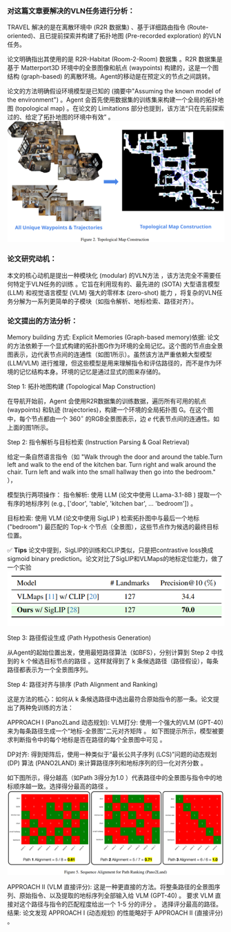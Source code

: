 ### 对这篇文章要解决的VLN任务进行分析：
TRAVEL 解决的是在离散环境中 (R2R 数据集) 、基于详细路由指令 (Route-oriented)、且已提前探索并构建了拓扑地图 (Pre-recorded exploration) 的VLN任务。

论文明确指出其使用的是 R2R-Habitat (Room-2-Room) 数据集 。R2R 数据集是基于 Matterport3D 环境中的全景图像和航点 (waypoints) 构建的，这是一个图结构 (graph-based) 的离散环境。Agent的移动是在预定义的节点之间跳转。

论文的方法明确假设环境模型是已知的 (摘要中"Assuming the known model of the environment") 。Agent 会首先使用数据集的训练集来构建一个全局的拓扑地图 (topological map) 。在论文的 Limitations 部分也提到，该方法“只在先前探索过的、给定了拓扑地图的环境中有效” 。
![构建拓扑图](../assets/travel1.png)

### 论文研究动机：
本文的核心动机是提出一种模块化 (modular) 的VLN方法 ，该方法完全不需要任何特定于VLN任务的训练 。它旨在利用现有的、最先进的 (SOTA) 大型语言模型 (LLM) 和视觉语言模型 (VLM) 强大的零样本 (zero-shot) 能力 ，将复杂的VLN任务分解为一系列更简单的子模块（如指令解析、地标检索、路径对齐）。

### 论文提出的方法分析：

Memory building 方式: Explicit Memories (Graph-based memory)依据: 论文的方法依赖于一个显式构建的拓扑图G作为环境的全局记忆。这个图的节点由全景图表示，边代表节点间的连通性（如图1所示）。虽然该方法严重依赖大型模型 (LLM/VLM) 进行推理，但这些模型是用来理解指令和评估路径的，而不是作为环境的记忆结构本身。环境的记忆是通过显式的图来存储的。

Step 1: 拓扑地图构建 (Topological Map Construction)

在导航开始前，Agent 会使用R2R数据集的训练数据，遍历所有可用的航点 (waypoints) 和轨迹 (trajectories)，构建一个环境的全局拓扑图 G。在这个图中，每个节点都由一个 $360^{\circ}$ 的RGB全景图表示，边 $e$ 代表节点间的连通性。如上面的图1所示。

Step 2: 指令解析与目标检索 (Instruction Parsing & Goal Retrieval) 

给定一条自然语言指令（如 "Walk through the door and around the table.Turn left and walk to the end of the kitchen bar. Turn right and walk around the chair. Turn left and walk into the small hallway then go into the bedroom." ），

模型执行两项操作：
指令解析: 使用 LLM (论文中使用 LLama-3.1-8B ) 提取一个有序的地标序列 (e.g., ['door', 'table', 'kitchen bar', ... 'bedroom']) 。

目标检索: 使用 VLM (论文中使用 SigLIP ) 检索拓扑图中与最后一个地标 ("bedroom") 最匹配的 Top-k 个节点（全景图），这些节点作为候选的最终目标位置。

✅ **Tips** 
论文中提到，SigLIP的训练和CLIP类似，只是把contrastive loss换成sigmoid binary prediction。论文对比了SigLIP和VLMaps的地标定位能力，做了一个实验
![图](../assets/travel2.png)

Step 3: 路径假设生成 (Path Hypothesis Generation) 

从Agent的起始位置出发，使用最短路径算法（如BFS），分别计算到 Step 2 中找到的 k 个候选目标节点的路径 。这样就得到了 k 条候选路径（路径假设），每条路径都表示为一个全景图序列。

Step 4: 路径对齐与排序 (Path Alignment and Ranking) 

这是方法的核心：如何从 k 条候选路径中选出最符合原始指令的那一条。论文提出了两种免训练的方法：

APPROACH I (Pano2Land 动态规划):
VLM打分: 使用一个强大的VLM (GPT-40) 来为每条路径生成一个“地标-全景图”二元对齐矩阵 。
如下图提示所示，模型被要求判断指令中的每个地标是否在路径的每个全景图中可见 。 

DP对齐: 得到矩阵后，使用一种类似于“最长公共子序列 (LCS)”问题的动态规划 (DP) 算法 (PANO2LAND) 来计算路径序列和地标序列的归一化对齐分数 。

如下图所示，得分越高（如Path 3得分为1.0 ）代表路径中的全景图与指令中的地标顺序越一致。选择得分最高的路径 。 
![图](../assets/travel3.png)

APPROACH II (VLM 直接评分):
这是一种更直接的方法。将整条路径的全景图序列、原始指令、以及提取的地标序列全部输入给 VLM (GPT-40) 。
要求 VLM 直接对这个路径与指令的匹配程度给出一个 1-5 分的评分 。
选择评分最高的路径。 
结果: 论文发现 APPROACH I (动态规划) 的性能略好于 APPROACH II (直接评分) 。
